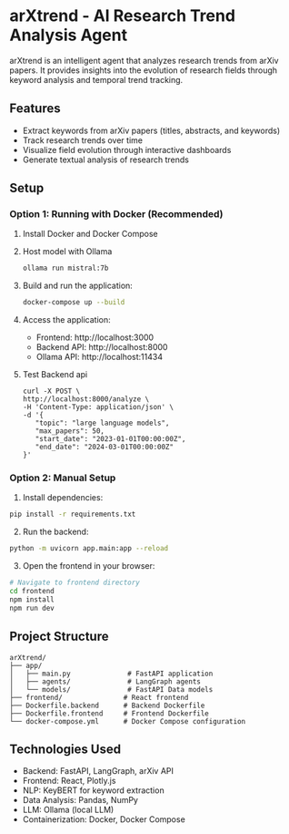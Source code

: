 # arXtrend - AI Research Trend Analysis Agent

arXtrend is an intelligent agent that analyzes research trends from arXiv papers. It provides insights into the evolution of research fields through keyword analysis and temporal trend tracking.

## Features

- Extract keywords from arXiv papers (titles, abstracts, and keywords)
- Track research trends over time
- Visualize field evolution through interactive dashboards
- Generate textual analysis of research trends

## Setup

### Option 1: Running with Docker (Recommended)

1. Install Docker and Docker Compose

2. Host model with Ollama

   ```bash
   ollama run mistral:7b
   ```

3. Build and run the application:
   ```bash
   docker-compose up --build
   ```

4. Access the application:
   - Frontend: http://localhost:3000
   - Backend API: http://localhost:8000
   - Ollama API: http://localhost:11434

5. Test Backend api

   ```
   curl -X POST \
   http://localhost:8000/analyze \
   -H 'Content-Type: application/json' \
   -d '{
      "topic": "large language models",
      "max_papers": 50,
      "start_date": "2023-01-01T00:00:00Z",
      "end_date": "2024-03-01T00:00:00Z"
   }'
   ```

### Option 2: Manual Setup

1. Install dependencies:
```bash
pip install -r requirements.txt
```

2. Run the backend:
```bash
python -m uvicorn app.main:app --reload
```

3. Open the frontend in your browser:
```bash
# Navigate to frontend directory
cd frontend
npm install
npm run dev
```

## Project Structure

```
arXtrend/
├── app/
│   ├── main.py              # FastAPI application
│   ├── agents/              # LangGraph agents
│   └── models/              # FastAPI Data models
├── frontend/               # React frontend
├── Dockerfile.backend      # Backend Dockerfile
├── Dockerfile.frontend     # Frontend Dockerfile
└── docker-compose.yml      # Docker Compose configuration
```

## Technologies Used

- Backend: FastAPI, LangGraph, arXiv API
- Frontend: React, Plotly.js
- NLP: KeyBERT for keyword extraction
- Data Analysis: Pandas, NumPy
- LLM: Ollama (local LLM)
- Containerization: Docker, Docker Compose 